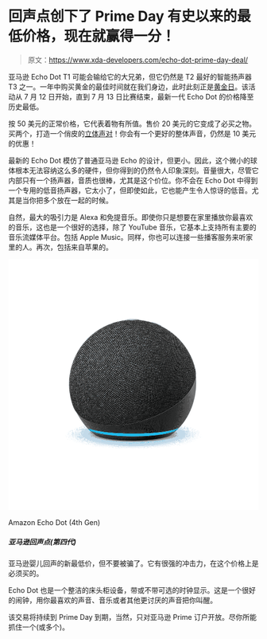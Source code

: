 # 回声点创下了 Prime Day 有史以来的最低价格，现在就赢得一分！

> 原文：<https://www.xda-developers.com/echo-dot-prime-day-deal/>

亚马逊 Echo Dot T1 可能会输给它的大兄弟，但它仍然是 T2 最好的智能扬声器 T3 之一。一年中购买黄金的最佳时间就在我们身边，此时此刻正是[黄金日](https://www.xda-developers.com/amazon-prime-day/)。该活动从 7 月 12 日开始，直到 7 月 13 日比赛结束，最新一代 Echo Dot 的价格降至历史最低。

按 50 美元的正常价格，它代表着物有所值。售价 20 美元的它变成了必买之物。买两个，打造一个俏皮的[立体声对](https://www.xda-developers.com/how-to-pair-amazon-echo-fire-tv/)！你会有一个更好的整体声音，仍然是 10 美元的优惠！

最新的 Echo Dot 模仿了普通亚马逊 Echo 的设计，但更小。因此，这个微小的球体根本无法容纳这么多的硬件，但你得到的仍然令人印象深刻。音量很大，尽管它内部只有一个扬声器，音质也很棒，尤其是这个价位。你不会在 Echo Dot 中得到一个专用的低音扬声器，它太小了，但即使如此，它也能产生令人惊讶的低音。尤其是当你把多个放在一起的时候。

自然，最大的吸引力是 Alexa 和免提音乐。即使你只是想要在家里播放你最喜欢的音乐，这也是一个很好的选择，除了 YouTube 音乐，它基本上支持所有主要的音乐流媒体平台。包括 Apple Music。同样，你也可以连接一些播客服务来听家里的人。再次，包括来自苹果的。

 <picture>![A new lowest price for Amazon's baby Echo, but don't be fooled. It packs a punch and is a must buy at this price. ](img/2b8241133c98c6e7c8be432444164157.png)</picture> 

Amazon Echo Dot (4th Gen)

##### 亚马逊回声点(第四代)

亚马逊婴儿回声的新最低价，但不要被骗了。它有很强的冲击力，在这个价格上是必须买的。

Echo Dot 也是一个整洁的床头柜设备，带或不带可选的时钟显示。这是一个很好的闹钟，用你最喜欢的声音、音乐或者其他更讨厌的声音把你叫醒。

该交易将持续到 Prime Day 到期，当然，只对亚马逊 Prime 订户开放。尽你所能抓住一个(或多个)。